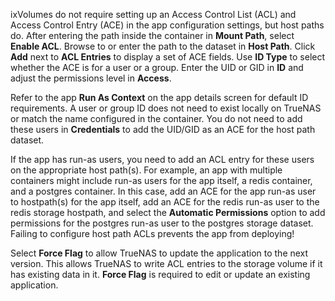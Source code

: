 &NewLine;

ixVolumes do not require setting up an Access Control List (ACL) and Access Control Entry (ACE) in the app configuration settings, but host paths do.
After entering the path inside the container in **Mount Path**, select **Enable ACL**.
Browse to or enter the path to the dataset in **Host Path**.
Click **Add** next to **ACL Entries** to display a set of ACE fields.
Use **ID Type** to select whether the ACE is for a user or a group.
Enter the UID or GID in **ID** and adjust the permissions level in **Access**.

Refer to the app **Run As Context** on the app details screen for default ID requirements.
A user or group ID does not need to exist locally on TrueNAS or match the name configured in the container.
You do not need to add these users in **Credentials** to add the UID/GID as an ACE for the host path dataset.

If the app has run-as users, you need to add an ACL entry for these users on the appropriate host path(s).
For example, an app with multiple containers might include run-as users for the app itself, a redis container, and  a postgres container. 
In this case, add an ACE for the app run-as user to hostpath(s) for the app itself, add an ACE for the redis run-as user to the redis storage hostpath, and select the **Automatic Permissions**  option to add permissions for the postgres run-as user to the postgres storage dataset.
Failing to configure host path ACLs prevents the app from deploying!

Select **Force Flag** to allow TrueNAS to update the application to the next version.
This allows TrueNAS to write ACL entries to the storage volume if it has existing data in it.
**Force Flag** is required to edit or update an existing application.